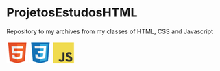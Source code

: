 # ProjetosEstudosHTML
Repository to my archives from my classes of HTML, CSS and Javascript <br> <br>
<img src="https://raw.githubusercontent.com/devicons/devicon/master/icons/html5/html5-original.svg" alt="Imagem HTML" width = 50>
<img src="https://raw.githubusercontent.com/devicons/devicon/master/icons/css3/css3-original.svg" alt="imagem" width="50">
<img src="https://raw.githubusercontent.com/devicons/devicon/master/icons/javascript/javascript-original.svg" alt="imagem" width="50">
